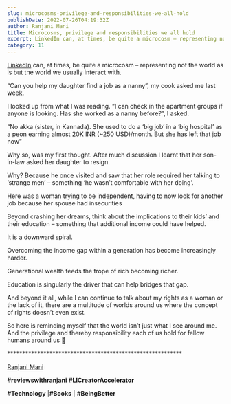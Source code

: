 ```yaml
---
slug: microcosms-privilege-and-responsibilities-we-all-hold
publishDate: 2022-07-26T04:19:32Z
author: Ranjani Mani
title: Microcosms, privilege and responsibilities we all hold 
excerpt: LinkedIn can, at times, be quite a microcosm – representing not the world as is but the world we usually interact with. “Can you help my daughter find a job as a nanny”, my cook asked me last week. I looked up from what I was reading. “I can check in the apartment groups if  ... 
category: 11
---
```


[LinkedIn](https://www.linkedin.com/feed/#) can, at times, be quite a microcosm – representing not the world as is but the world we usually interact with.

“Can you help my daughter find a job as a nanny”, my cook asked me last week.

I looked up from what I was reading. “I can check in the apartment groups if anyone is looking. Has she worked as a nanny before?”, I asked.

“No akka (sister, in Kannada). She used to do a ‘big job’ in a ‘big hospital’ as a peon earning almost 20K INR (\~250 USD)/month. But she has left that job now”

Why so, was my first thought. After much discussion I learnt that her son-in-law asked her daughter to resign.

Why? Because he once visited and saw that her role required her talking to ‘strange men’ – something ‘he wasn’t comfortable with her doing’.

Here was a woman trying to be independent, having to now look for another job because her spouse had insecurities

Beyond crashing her dreams, think about the implications to their kids’ and their education – something that additional income could have helped.

It is a downward spiral.

Overcoming the income gap within a generation has become increasingly harder.

Generational wealth feeds the trope of rich becoming richer.

Education is singularly the driver that can help bridges that gap.

And beyond it all, while I can continue to talk about my rights as a woman or the lack of it, there are a multitude of worlds around us where the concept of rights doesn’t even exist.

So here is reminding myself that the world isn’t just what I see around me. And the privilege and thereby responsibility each of us hold for fellow humans around us 🙂

\*\*\*\*\*\*\*\*\*\*\*\*\*\*\*\*\*\*\*\*\*\*\*\*\*\*\*\*\*\*\*\*\*\*\*\*\*\*\*\*\*\*\*\*\*\*\*\*\*\*\*\*\*\*\*\*\*\*

[Ranjani Mani](https://www.linkedin.com/feed/#)

**#reviewswithranjani** **#LICreatorAccelerator**

**#Technology** |**#Books** | **#BeingBetter**